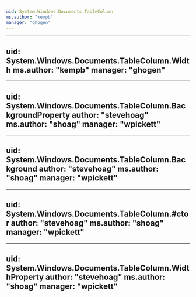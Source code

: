 ```yaml
---
uid: System.Windows.Documents.TableColumn
ms.author: "kempb"
manager: "ghogen"
---
```


---
uid: System.Windows.Documents.TableColumn.Width
ms.author: "kempb"
manager: "ghogen"
---

---
uid: System.Windows.Documents.TableColumn.BackgroundProperty
author: "stevehoag"
ms.author: "shoag"
manager: "wpickett"
---

---
uid: System.Windows.Documents.TableColumn.Background
author: "stevehoag"
ms.author: "shoag"
manager: "wpickett"
---

---
uid: System.Windows.Documents.TableColumn.#ctor
author: "stevehoag"
ms.author: "shoag"
manager: "wpickett"
---

---
uid: System.Windows.Documents.TableColumn.WidthProperty
author: "stevehoag"
ms.author: "shoag"
manager: "wpickett"
---
